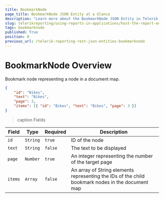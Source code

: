 ```yaml
---
title: BookmarkNode
page_title: BookmarkNode JSON Entity at a Glance
description: "Learn more about the BookmarkNode JSON Entity in Telerik Reporting REST Service and the type and meaning of each field."
slug: telerikreporting/using-reports-in-applications/host-the-report-engine-remotely/telerik-reporting-rest-services/rest-api-reference/json-entities/bookmarknode
tags: bookmarknode
published: True
position: 0
previous_url: /telerik-reporting-rest-json-entities-bookmarknode
---
```


<style>
table th:first-of-type {
	width: 10%;
}
table th:nth-of-type(2) {
	width: 10%;
}
table th:nth-of-type(3) {
	width: 10%;
}
table th:nth-of-type(4) {
	width: 70%;
}
</style>

# BookmarkNode Overview

Bookmark node representing a node in a document map.

````JSON
{
	"id": "Bikes",
	"text": "Bikes",
	"page": 3,
	"items": [{ "id": "Bikes", "text": "Bikes", "page": 3 }]
}
````

>caption Fields

| Field | Type | Required | Description |
| ------ | ------ | ------ | ------ |
|`id`|`String`|`true`|ID of the node|
|`text`|`String`|`false`|The text to be displayed|
|`page`|`Number`|`true`|An integer representing the number of the target page|
|`items`|`Array`|`false`|An array of String elements representing the IDs of the child bookmark nodes in the document map|
